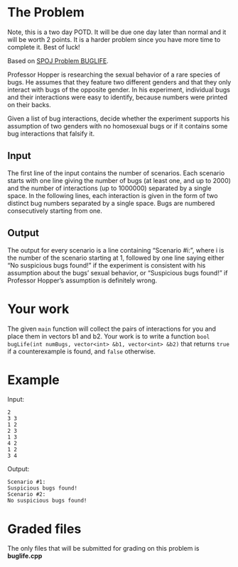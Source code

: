 # The Problem

Note, this is a two day POTD. It will be due one day later than normal and it will be worth 2 points. It is a harder problem since you have more time to complete it. Best of luck!

Based on [SPOJ Problem BUGLIFE](http://www.spoj.com/problems/BUGLIFE/).

Professor Hopper is researching the sexual behavior of a rare species of bugs. He assumes that they feature two different genders and that they only interact with bugs of the opposite gender. In his experiment, individual bugs and their interactions were easy to identify, because numbers were printed on their backs.

Given a list of bug interactions, decide whether the experiment supports his assumption of two genders with no homosexual bugs or if it contains some bug interactions that falsify it.

## Input

The first line of the input contains the number of scenarios. Each scenario starts with one line giving the number of bugs (at least one, and up to 2000) and the number of interactions (up to 1000000) separated by a single space. In the following lines, each interaction is given in the form of two distinct bug numbers separated by a single space. Bugs are numbered consecutively starting from one.

## Output

The output for every scenario is a line containing “Scenario #i:”, where i is the number of the scenario starting at 1, followed by one line saying either “No suspicious bugs found!” if the experiment is consistent with his assumption about the bugs’ sexual behavior, or “Suspicious bugs found!” if Professor Hopper’s assumption is definitely wrong.

# Your work

The given `main` function will collect the pairs of interactions for you and place them in vectors b1 and b2. Your work is to write a function `bool bugLife(int numBugs, vector<int> &b1, vector<int> &b2)` that returns `true` if a counterexample is found, and `false` otherwise.

# Example

Input:

```
2
3 3
1 2
2 3
1 3
4 2
1 2
3 4
```

Output:

```
Scenario #1:
Suspicious bugs found!
Scenario #2:
No suspicious bugs found!
```

# Graded files

The only files that will be submitted for grading on this problem is **buglife.cpp**
